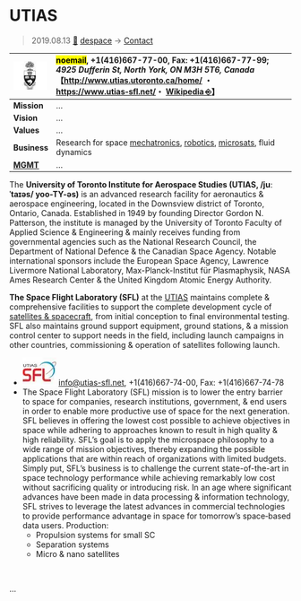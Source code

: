 # UTIAS
> 2019.08.13 [🚀](../../index/index.md) [despace](../index.md) → [Contact](../contact.md)

|[![](../f/contact/u/utias_logo1_thumb.webp)](../f/contact/u/utias_logo1.webp)|<mark>noemail</mark>, +1(416)667-77-00, Fax: +1(416)667-77-99;<br> *4925 Dufferin St, North York, ON M3H 5T6, Canada*<br> 【<http://www.utias.utoronto.ca/home/> ・ <https://www.utias‑sfl.net/>・ [Wikipedia ⎆](https://en.wikipedia.org/wiki/University_of_Toronto_Institute_for_Aerospace_Studies)】|
|:--|:--|
|**Mission**|…|
|**Vision**|…|
|**Values**|…|
|**Business**|Research for space [mechatronics](../sc.md), [robotics](robots.md), [microsats](../sc.md), fluid dynamics|
|**[MGMT](../mgmt.md)**|…|

The **University of Toronto Institute for Aerospace Studies (UTIAS, /juːˈtaɪəs/ yoo-TY-əs)** is an advanced research facility for aeronautics & aerospace engineering, located in the Downsview district of Toronto, Ontario, Canada. Established in 1949 by founding Director Gordon N. Patterson, the institute is managed by the University of Toronto Faculty of Applied Science & Engineering & mainly receives funding from governmental agencies such as the National Research Council, the Department of National Defence & the Canadian Space Agency. Notable international sponsors include the European Space Agency, Lawrence Livermore National Laboratory, Max-Planck-Institut für Plasmaphysik, NASA Ames Research Center & the United Kingdom Atomic Energy Authority.

**The Space Flight Laboratory (SFL)** at the [UTIAS](utias.md) maintains complete & comprehensive facilities to support the complete development cycle of [satellites & spacecraft](../sc.md), from initial conception to final environmental testing. SFL also maintains ground support equipment, ground stations, & a mission control center to support needs in the field, including launch campaigns in other countries, commissioning & operation of satellites following launch.

   - [![](../f/contact/u/utias_sfl_logo1_thumb.webp)](../f/contact/u/utias_sfl_logo1.webp) <info@utias-sfl.net>, +1(416)667-74-00, Fax: +1(416)667-74-78
   - The Space Flight Laboratory (SFL) mission is to lower the entry barrier to space for companies, research institutions, government, & end users in order to enable more productive use of space for the next generation. SFL believes in offering the lowest cost possible to achieve objectives in space while adhering to approaches known to result in high quality & high reliability. SFL’s goal is to apply the microspace philosophy to a wide range of mission objectives, thereby expanding the possible applications that are within reach of organizations with limited budgets. Simply put, SFL’s business is to challenge the current state-of-the-art in space technology performance while achieving remarkably low cost without sacrificing quality or introducing risk. In an age where significant advances have been made in data processing & information technology, SFL strives to leverage the latest advances in commercial technologies to provide performance advantage in space for tomorrow’s space‑based data users. Production:
      - Propulsion systems for small SC
      - Separation systems
      - Micro & nano satellites

<p style="page-break-after:always"> </p>

…


